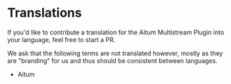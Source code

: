 # Translations

If you'd like to contribute a translation for the Aitum Multistream Plugin into your language, feel free to start a PR.

We ask that the following terms are not translated however, mostly as they are "branding" for us and thus should be consistent between languages.

- Aitum
